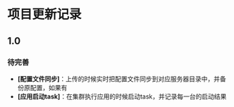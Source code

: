 # 项目更新记录

## 1.0

### 待完善

- **[配置文件同步]**：上传的时候实时把配置文件同步到对应服务器目录中，并备份原配置，如果有
- **[应用启动task]**：在集群执行应用的时候启动task，并记录每一台的启动结果
